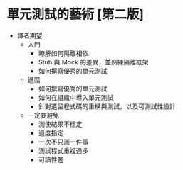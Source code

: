 # 單元測試的藝術 [第二版]
- 譯者期望
    - 入門
        - 瞭解如何隔離相依
        - Stub 與 Mock 的差異，並熟練隔離框架
        - 如何撰寫優秀的單元測試
    - 進階
        - 如何撰寫優秀的單元測試
        - 如何在組織中導入單元測試
        - 針對遺留程式碼的重構與測試，以及可測試性設計
    - 一定要避免
        - 測使結果不穩定
        - 過度指定
        - 一次不只測一件事
        - 測試程式重複過多
        - 可讀性差